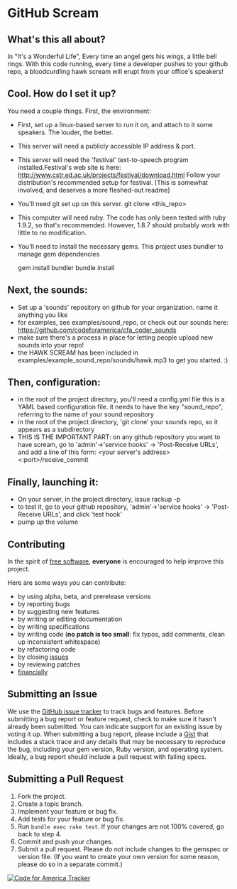 # GitHub Scream

## What's this all about?
In "It's a Wonderful Life", Every time an angel gets his wings, a little bell rings.
With this code running, every time a developer pushes to your github repo, a bloodcurdling hawk scream will erupt from your office's speakers!

## Cool. How do I set it up?
You need a couple things. First, the environment:

* First, set up a linux-based server to run it on, and attach to it some speakers. The louder, the better.
* This server will need a publicly accessible IP address & port.
* This server will need the 'festival' text-to-speech program installed.Festival's web site is here: http://www.cstr.ed.ac.uk/projects/festival/download.html Follow your distribution's recommended setup for festival.
[This is somewhat involved, and deserves a more fleshed-out readme]
* You'll need git set up on this server.
    git clone <this_repo>
* This computer will need ruby. The code has only been tested with ruby 1.9.2, so that's recommended. However, 1.8.7 should probably work with little to no modification.
* You'll need to install the necessary gems. This project uses bundler to manage gem dependencies

    gem install bundler
    bundle install

## Next, the sounds:
* Set up a 'sounds' repository on github for your organization. name it anything you like
* for examples, see examples/sound_repo, or check out our sounds here: https://github.com/codeforamerica/cfa_coder_sounds
* make sure there's a process in place for letting people upload new sounds into your repo!
* the HAWK SCREAM has been included in examples/example_sound_repo/sounds/hawk.mp3 to get you started. :)

## Then, configuration:

* in the root of the project directory, you'll need a config.yml file this is a YAML based configuration file. it needs to have the key "sound_repo", referring to the name of your sound repository
* in the root of the project directory, 'git clone' your sounds repo, so it appears as a subdirectory
* THIS IS THE IMPORTANT PART: on any github repository you want to have scream, go to 'admin'->'service hooks' -> 'Post-Receive URLs', and add a line of this form:
		<your server's address><:port>/receive_commit

## Finally, launching it:
* On your server, in the project directory, issue
    rackup -p <port>
* to test it, go to your github repository, 'admin'->'service hooks' -> 'Post-Receive URLs', and click 'test hook'
* pump up the volume

## Contributing
In the spirit of [free software][free-sw], **everyone** is encouraged to help
improve this project.

[free-sw]: http://www.fsf.org/licensing/essays/free-sw.html

Here are some ways *you* can contribute:

* by using alpha, beta, and prerelease versions
* by reporting bugs
* by suggesting new features
* by writing or editing documentation
* by writing specifications
* by writing code (**no patch is too small**: fix typos, add comments, clean up
  inconsistent whitespace)
* by refactoring code
* by closing [issues][]
* by reviewing patches
* [financially][]

[issues]: https://github.com/codeforamerica/Intersection/issues
[financially]: https://secure.codeforamerica.org/page/contribute

## <a name="issues"></a>Submitting an Issue
We use the [GitHub issue tracker][issues] to track bugs and features. Before
submitting a bug report or feature request, check to make sure it hasn't
already been submitted. You can indicate support for an existing issue by
voting it up. When submitting a bug report, please include a [Gist][] that
includes a stack trace and any details that may be necessary to reproduce the
bug, including your gem version, Ruby version, and operating system. Ideally, a
bug report should include a pull request with failing specs.

[gist]: https://gist.github.com/

## Submitting a Pull Request
1. Fork the project.
2. Create a topic branch.
3. Implement your feature or bug fix.
4. Add tests for your feature or bug fix.
5. Run `bundle exec rake test`. If your changes are not 100% covered, go back
   to step 4.
6. Commit and push your changes.
7. Submit a pull request. Please do not include changes to the gemspec or
   version file. (If you want to create your own version for some reason,
   please do so in a separate commit.)


[![Code for America Tracker](http://stats.codeforamerica.org/codeforamerica/github_scream.png)][tracker]

[tracker]: http://stats.codeforamerica.org/projects/github_scream
